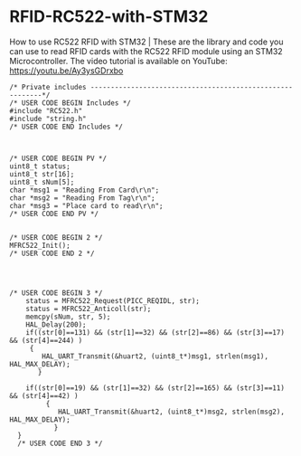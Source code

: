 # RFID-RC522-with-STM32
How to use RC522 RFID with STM32 | 
These are the library and code you can use to read RFID cards with the RC522 RFID module using an STM32 Microcontroller. The video tutorial is available on YouTube: https://youtu.be/Ay3ysGDrxbo

    /* Private includes ----------------------------------------------------------*/
    /* USER CODE BEGIN Includes */
    #include "RC522.h"
    #include "string.h"
    /* USER CODE END Includes */
    
    
    
    /* USER CODE BEGIN PV */
    uint8_t status;
    uint8_t str[16]; 
    uint8_t sNum[5];
    char *msg1 = "Reading From Card\r\n";
    char *msg2 = "Reading From Tag\r\n";
    char *msg3 = "Place card to read\r\n";
    /* USER CODE END PV */
    
    
    /* USER CODE BEGIN 2 */
    MFRC522_Init();
    /* USER CODE END 2 */
    
    
    
    
    /* USER CODE BEGIN 3 */
    	status = MFRC522_Request(PICC_REQIDL, str);
    	status = MFRC522_Anticoll(str);
    	memcpy(sNum, str, 5);
    	HAL_Delay(200);
    	if((str[0]==131) && (str[1]==32) && (str[2]==86) && (str[3]==17) && (str[4]==244) )
    	 {
    		HAL_UART_Transmit(&huart2, (uint8_t*)msg1, strlen(msg1), HAL_MAX_DELAY);
    	   }
    
    	if((str[0]==19) && (str[1]==32) && (str[2]==165) && (str[3]==11) && (str[4]==42) )
    		 {
    			HAL_UART_Transmit(&huart2, (uint8_t*)msg2, strlen(msg2), HAL_MAX_DELAY);
    		   }
      }
      /* USER CODE END 3 */
